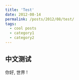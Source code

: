 ```yaml
---
title: 'Test'
date: 2012-08-14
permalink: /posts/2012/08/test/
tags:
  - cool posts
  - category1
  - category2
---
```


 中文测试
------



你好, 世界 !